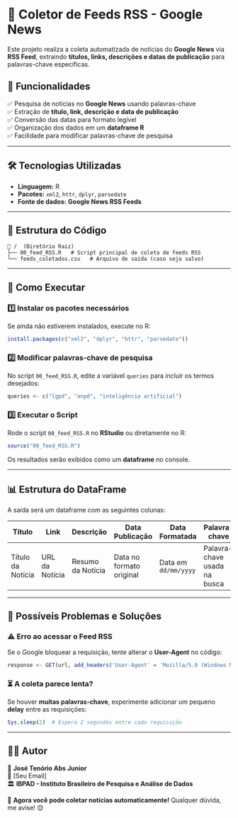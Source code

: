 # 📰 Coletor de Feeds RSS - Google News

Este projeto realiza a coleta automatizada de notícias do **Google News** via **RSS Feed**, extraindo **títulos, links, descrições e datas de publicação** para palavras-chave específicas.

## 📌 Funcionalidades

✅ Pesquisa de notícias no **Google News** usando palavras-chave  
✅ Extração de **título, link, descrição e data de publicação**  
✅ Conversão das datas para formato legível  
✅ Organização dos dados em um **dataframe R**  
✅ Facilidade para modificar palavras-chave de pesquisa  

---

## 🛠 Tecnologias Utilizadas

- **Linguagem:** R  
- **Pacotes:** `xml2`, `httr`, `dplyr`, `parsedate`  
- **Fonte de dados:** **Google News RSS Feeds**  

---

## 📂 Estrutura do Código

```
📁 /  (Diretório Raiz)
├── 00_feed_RSS.R   # Script principal de coleta de feeds RSS
└── feeds_coletados.csv   # Arquivo de saída (caso seja salvo)
```

---

## 🚀 Como Executar

### 1️⃣ **Instalar os pacotes necessários**

Se ainda não estiverem instalados, execute no R:

```r
install.packages(c("xml2", "dplyr", "httr", "parsedate"))
```

### 2️⃣ **Modificar palavras-chave de pesquisa**

No script `00_feed_RSS.R`, edite a variável `queries` para incluir os termos desejados:

```r
queries <- c("lgpd", "anpd", "inteligência artificial")
```

### 3️⃣ **Executar o Script**

Rode o script `00_feed_RSS.R` no **RStudio** ou diretamente no R:

```r
source("00_feed_RSS.R")
```

Os resultados serão exibidos como um **dataframe** no console.

---

## 📊 Estrutura do DataFrame

A saída será um dataframe com as seguintes colunas:

| Título | Link | Descrição | Data Publicação | Data Formatada | Palavra-chave |
|--------|------|-----------|----------------|----------------|---------------|
| Título da Notícia | URL da Notícia | Resumo da Notícia | Data no formato original | Data em `dd/mm/yyyy` | Palavra-chave usada na busca |

---

## 🛑 Possíveis Problemas e Soluções

### ⚠️ **Erro ao acessar o Feed RSS**
Se o Google bloquear a requisição, tente alterar o **User-Agent** no código:

```r
response <- GET(url, add_headers('User-Agent' = 'Mozilla/5.0 (Windows NT 10.0; Win64; x64) Chrome/91.0.4472.124 Safari/537.36'))
```

### ⏳ **A coleta parece lenta?**
Se houver **muitas palavras-chave**, experimente adicionar um pequeno **delay** entre as requisições:

```r
Sys.sleep(2)  # Espera 2 segundos entre cada requisição
```

---

## 👨‍💻 Autor

👤 **José Tenório Abs Junior**  
📧 [Seu Email]  
🏛 **IBPAD - Instituto Brasileiro de Pesquisa e Análise de Dados**  

🚀 **Agora você pode coletar notícias automaticamente!** Qualquer dúvida, me avise! 😊
